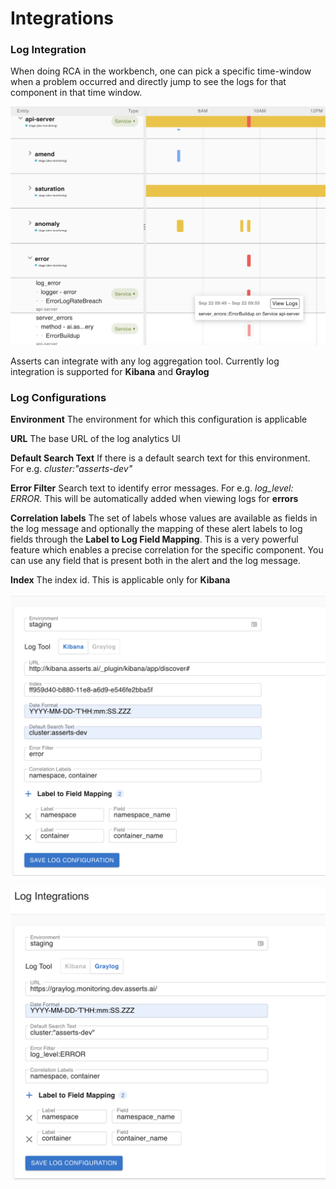 # Integrations

### Log Integration

When doing RCA in the workbench, one can pick a specific time-window when a problem occurred and directly jump to see the logs for that component in that time window.  

![View Logs in the context of a problem](../.gitbook/assets/screenshot-2021-09-22-at-6.15.03-pm.png)

Asserts can integrate with any log aggregation tool. Currently log integration is supported for **Kibana** and **Graylog**

### Log Configurations

**Environment** The environment for which this configuration is applicable

**URL** The base URL of the log analytics UI

**Default Search Text** If there is a default search text for this environment. For e.g. _cluster:"asserts-dev"_

**Error Filter**  Search text to identify error messages. For e.g. _log\_level: ERROR._ This will be automatically added when viewing logs for **errors**

**Correlation labels** The set of labels whose values are available as fields in the log message and optionally the mapping of these alert labels to log fields through the **Label to Log Field Mapping**. This is a very powerful feature which enables a precise correlation for the specific component. You can use any field that is present both in the alert and the log message.

**Index** The index id. This is applicable only for **Kibana**

![Kibana Configuration](../.gitbook/assets/screenshot-2021-09-22-at-6.22.43-pm.png)

![Graylog configuration](../.gitbook/assets/screenshot-2021-09-22-at-6.05.04-pm.png)










